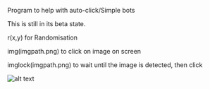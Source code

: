 Program to help with auto-click/Simple bots

This is still in its beta state.

r(x,y) for Randomisation


img(imgpath.png) to click on image on screen


imglock(imgpath.png) to wait until the image is detected, then click

![alt text](https://i.imgur.com/mv7bC76.png)
